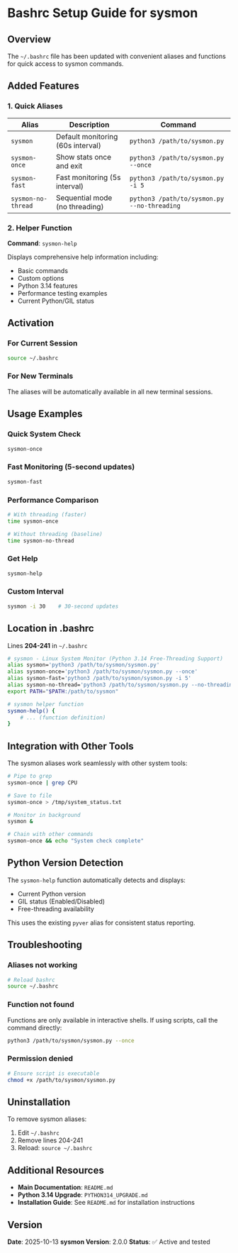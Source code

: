 # Bashrc Setup Guide for sysmon

## Overview
The `~/.bashrc` file has been updated with convenient aliases and functions for quick access to sysmon commands.

## Added Features

### 1. Quick Aliases

| Alias | Description | Command |
|-------|-------------|---------|
| `sysmon` | Default monitoring (60s interval) | `python3 /path/to/sysmon.py` |
| `sysmon-once` | Show stats once and exit | `python3 /path/to/sysmon.py --once` |
| `sysmon-fast` | Fast monitoring (5s interval) | `python3 /path/to/sysmon.py -i 5` |
| `sysmon-no-thread` | Sequential mode (no threading) | `python3 /path/to/sysmon.py --no-threading` |

### 2. Helper Function

**Command**: `sysmon-help`

Displays comprehensive help information including:
- Basic commands
- Custom options
- Python 3.14 features
- Performance testing examples
- Current Python/GIL status

## Activation

### For Current Session
```bash
source ~/.bashrc
```

### For New Terminals
The aliases will be automatically available in all new terminal sessions.

## Usage Examples

### Quick System Check
```bash
sysmon-once
```

### Fast Monitoring (5-second updates)
```bash
sysmon-fast
```

### Performance Comparison
```bash
# With threading (faster)
time sysmon-once

# Without threading (baseline)
time sysmon-no-thread
```

### Get Help
```bash
sysmon-help
```

### Custom Interval
```bash
sysmon -i 30    # 30-second updates
```

## Location in .bashrc

Lines **204-241** in `~/.bashrc`

```bash
# sysmon - Linux System Monitor (Python 3.14 Free-Threading Support)
alias sysmon='python3 /path/to/sysmon/sysmon.py'
alias sysmon-once='python3 /path/to/sysmon/sysmon.py --once'
alias sysmon-fast='python3 /path/to/sysmon/sysmon.py -i 5'
alias sysmon-no-thread='python3 /path/to/sysmon/sysmon.py --no-threading'
export PATH="$PATH:/path/to/sysmon"

# sysmon helper function
sysmon-help() {
    # ... (function definition)
}
```

## Integration with Other Tools

The sysmon aliases work seamlessly with other system tools:

```bash
# Pipe to grep
sysmon-once | grep CPU

# Save to file
sysmon-once > /tmp/system_status.txt

# Monitor in background
sysmon &

# Chain with other commands
sysmon-once && echo "System check complete"
```

## Python Version Detection

The `sysmon-help` function automatically detects and displays:
- Current Python version
- GIL status (Enabled/Disabled)
- Free-threading availability

This uses the existing `pyver` alias for consistent status reporting.

## Troubleshooting

### Aliases not working
```bash
# Reload bashrc
source ~/.bashrc
```

### Function not found
Functions are only available in interactive shells. If using scripts, call the command directly:
```bash
python3 /path/to/sysmon/sysmon.py --once
```

### Permission denied
```bash
# Ensure script is executable
chmod +x /path/to/sysmon/sysmon.py
```

## Uninstallation

To remove sysmon aliases:

1. Edit `~/.bashrc`
2. Remove lines 204-241
3. Reload: `source ~/.bashrc`

## Additional Resources

- **Main Documentation**: `README.md`
- **Python 3.14 Upgrade**: `PYTHON314_UPGRADE.md`
- **Installation Guide**: See `README.md` for installation instructions

## Version

**Date**: 2025-10-13
**sysmon Version**: 2.0.0
**Status**: ✅ Active and tested
